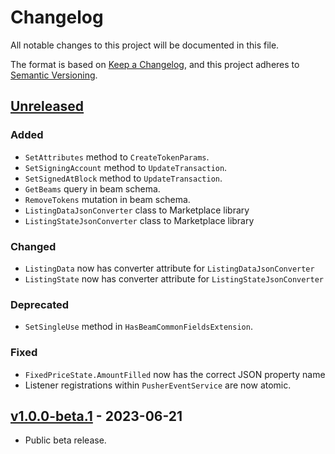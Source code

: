 ﻿# Changelog

All notable changes to this project will be documented in this file.

The format is based on [Keep a Changelog](https://keepachangelog.com/en/1.0.0/),
and this project adheres to [Semantic Versioning](https://semver.org/spec/v2.0.0.html).

## [Unreleased]

### Added

- `SetAttributes` method to `CreateTokenParams`.
- `SetSigningAccount` method to `UpdateTransaction`.
- `SetSignedAtBlock` method to `UpdateTransaction`.
- `GetBeams` query in beam schema.
- `RemoveTokens` mutation in beam schema.
- `ListingDataJsonConverter` class to Marketplace library
- `ListingStateJsonConverter` class to Marketplace library

### Changed

- `ListingData` now has converter attribute for `ListingDataJsonConverter`
- `ListingState` now has converter attribute for `ListingStateJsonConverter`

### Deprecated

- `SetSingleUse` method in `HasBeamCommonFieldsExtension`.

### Fixed

- `FixedPriceState.AmountFilled` now has the correct JSON property name
- Listener registrations within `PusherEventService` are now atomic.

## [v1.0.0-beta.1] - 2023-06-21

- Public beta release.

[Unreleased]: https://github.com/enjin/platform-csharp-sdk/compare/v1.0.0-beta.1...HEAD

[v1.0.0-beta.1]: https://github.com/enjin/platform-csharp-sdk/releases/tag/v1.0.0-beta.1